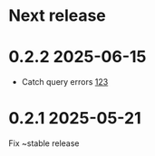 # Next release

# 0.2.2 2025-06-15

 - Catch query errors [123](https://github.com/unckan/ckanext-dbquery/pull/23)

# 0.2.1 2025-05-21

Fix ~stable release
